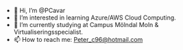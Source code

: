 - 👋 Hi, I’m @PCavar
- 👀 I’m interested in learning Azure/AWS Cloud Computing.
- 🌱 I’m currently studying at Campus Mölndal Moln & Virtualiseringsspecialist.
- 📫 How to reach me: Peter_c96@hotmail.com
